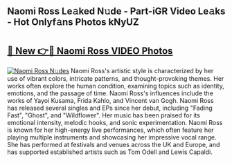## Naomi Ross Le𝚊ked N𝚞de - Part-iGR Video Le𝚊ks - Hot Onlyf𝚊ns Photos kNyUZ

# <h2><a href="http://ab18353.deff.icu/?id=Naomi+Ross">🔗 New 👉🔴 Naomi Ross VIDEO Photos</a></h2>

[![Naomi Ross N𝚞des](https://i.imgur.com/rIISA9y.gif)](http://ab18353.deff.icu/?id=Naomi+Ross)
Naomi Ross's artistic style is characterized by her use of vibrant colors, intricate patterns, and thought-provoking themes. Her works often explore the human condition, examining topics such as identity, emotions, and the passage of time. Naomi Ross's influences include the works of Yayoi Kusama, Frida Kahlo, and Vincent van Gogh. Naomi Ross has released several singles and EPs since her debut, including "Fading Fast", "Ghost", and "Wildflower". Her music has been praised for its emotional intensity, melodic hooks, and sonic experimentation. Naomi Ross is known for her high-energy live performances, which often feature her playing multiple instruments and showcasing her impressive vocal range. She has performed at festivals and venues across the UK and Europe, and has supported established artists such as Tom Odell and Lewis Capaldi.
